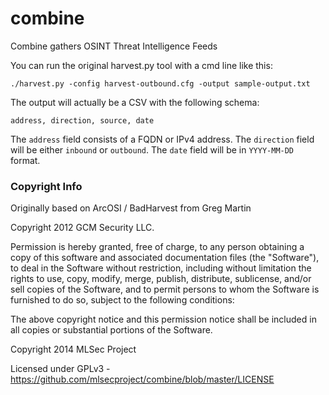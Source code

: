 combine
=======

Combine gathers OSINT Threat Intelligence Feeds

You can run the original harvest.py tool with a cmd line like this:

````
./harvest.py -config harvest-outbound.cfg -output sample-output.txt
`````

The output will actually be a CSV with the following schema:
```
address, direction, source, date
```

The `address` field consists of a FQDN or IPv4 address. The `direction` field will be either `inbound` or `outbound`. The `date` field will be in `YYYY-MM-DD` format.

### Copyright Info
Originally based on ArcOSI / BadHarvest from Greg Martin

Copyright 2012 GCM Security LLC.

Permission is hereby granted, free of charge, to any person obtaining a copy
of this software and associated documentation files (the "Software"), to deal
in the Software without restriction, including without limitation the rights
to use, copy, modify, merge, publish, distribute, sublicense, and/or sell
copies of the Software, and to permit persons to whom the Software is
furnished to do so, subject to the following conditions:

The above copyright notice and this permission notice shall be included in
all copies or substantial portions of the Software.

Copyright 2014 MLSec Project

Licensed under GPLv3 - https://github.com/mlsecproject/combine/blob/master/LICENSE
